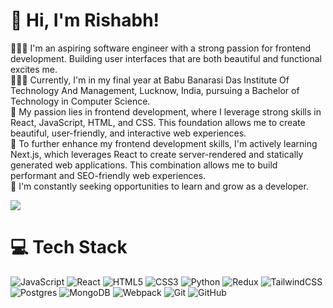 # 👋 Hi, I'm Rishabh!
👩🏻‍💻 I'm an aspiring software engineer with a strong passion for frontend development. Building user interfaces that are both beautiful and functional excites me.<br/>
👩🏻‍🎓 Currently, I'm in my final year at Babu Banarasi Das Institute Of Technology And Management, Lucknow, India, pursuing a Bachelor of Technology in Computer Science.<br/>
🎨 My passion lies in frontend development, where I leverage strong skills in React, JavaScript, HTML, and CSS. This foundation allows me to create beautiful, user-friendly, and interactive web experiences.<br/>
🌷 To further enhance my frontend development skills, I'm actively learning Next.js, which leverages React to create server-rendered and statically generated web applications. This combination allows me to build performant and SEO-friendly web experiences.<br/>
💭 I'm constantly seeking opportunities to learn and grow as a developer.<br/> 

![](https://github-readme-stats.vercel.app/api?username=RishabhJain2404&theme=radical&hide_border=false&include_all_commits=true&count_private=true)<br/>

# 💻 Tech Stack

![JavaScript](https://img.shields.io/badge/javascript-%23323330.svg?style=for-the-badge&logo=javascript&logoColor=%23F7DF1E)
![React](https://img.shields.io/badge/react-%2320232a.svg?style=for-the-badge&logo=react&logoColor=%2361DAFB)
![HTML5](https://img.shields.io/badge/html5-%23E34F26.svg?style=for-the-badge&logo=html5&logoColor=white)
![CSS3](https://img.shields.io/badge/css3-%231572B6.svg?style=for-the-badge&logo=css3&logoColor=white)
![Python](https://img.shields.io/badge/python-3670A0?style=for-the-badge&logo=python&logoColor=ffdd54)
![Redux](https://img.shields.io/badge/redux-%23593d88.svg?style=for-the-badge&logo=redux&logoColor=white)
![TailwindCSS](https://img.shields.io/badge/tailwindcss-%2338B2AC.svg?style=for-the-badge&logo=tailwind-css&logoColor=white)
![Postgres](https://img.shields.io/badge/postgres-%23316192.svg?style=for-the-badge&logo=postgresql&logoColor=white)
![MongoDB](https://img.shields.io/badge/MongoDB-%234ea94b.svg?style=for-the-badge&logo=mongodb&logoColor=white)
![Webpack](https://img.shields.io/badge/webpack-%238DD6F9.svg?style=for-the-badge&logo=webpack&logoColor=black)
![Git](https://img.shields.io/badge/git-%23F05033.svg?style=for-the-badge&logo=git&logoColor=white)
![GitHub](https://img.shields.io/badge/github-%23121011.svg?style=for-the-badge&logo=github&logoColor=white)
